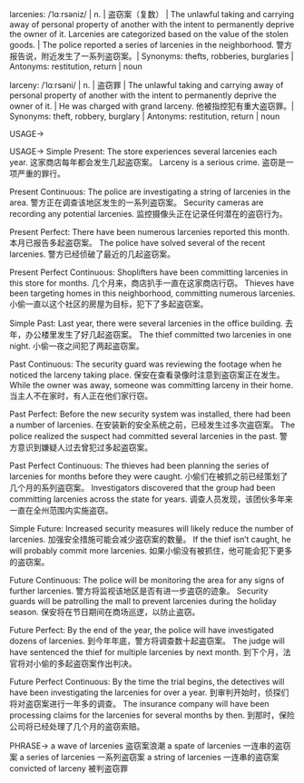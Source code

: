 larcenies: /ˈlɑːrsəniz/ | n. | 盗窃案（复数） | The unlawful taking and carrying away of personal property of another with the intent to permanently deprive the owner of it.  Larcenies are categorized based on the value of the stolen goods. |  The police reported a series of larcenies in the neighborhood. 警方报告说，附近发生了一系列盗窃案。| Synonyms: thefts, robberies, burglaries | Antonyms: restitution, return | noun

larceny: /ˈlɑːrsəni/ | n. | 盗窃罪 | The unlawful taking and carrying away of personal property of another with the intent to permanently deprive the owner of it. |  He was charged with grand larceny. 他被指控犯有重大盗窃罪。| Synonyms: theft, robbery, burglary | Antonyms: restitution, return | noun


USAGE->

USAGE->
Simple Present:
The store experiences several larcenies each year.  这家商店每年都会发生几起盗窃案。
Larceny is a serious crime. 盗窃是一项严重的罪行。

Present Continuous:
The police are investigating a string of larcenies in the area. 警方正在调查该地区发生的一系列盗窃案。
Security cameras are recording any potential larcenies.  监控摄像头正在记录任何潜在的盗窃行为。

Present Perfect:
There have been numerous larcenies reported this month. 本月已报告多起盗窃案。
The police have solved several of the recent larcenies. 警方已经侦破了最近的几起盗窃案。

Present Perfect Continuous:
Shoplifters have been committing larcenies in this store for months.  几个月来，商店扒手一直在这家商店行窃。
Thieves have been targeting homes in this neighborhood, committing numerous larcenies. 小偷一直以这个社区的房屋为目标，犯下了多起盗窃案。

Simple Past:
Last year, there were several larcenies in the office building. 去年，办公楼里发生了好几起盗窃案。
The thief committed two larcenies in one night.  小偷一夜之间犯了两起盗窃案。


Past Continuous:
The security guard was reviewing the footage when he noticed the larceny taking place.  保安在查看录像时注意到盗窃案正在发生。
While the owner was away, someone was committing larceny in their home. 当主人不在家时，有人正在他们家行窃。


Past Perfect:
Before the new security system was installed, there had been a number of larcenies.  在安装新的安全系统之前，已经发生过多次盗窃案。
The police realized the suspect had committed several larcenies in the past. 警方意识到嫌疑人过去曾犯过多起盗窃案。


Past Perfect Continuous:
The thieves had been planning the series of larcenies for months before they were caught. 小偷们在被抓之前已经策划了几个月的系列盗窃案。
Investigators discovered that the group had been committing larcenies across the state for years. 调查人员发现，该团伙多年来一直在全州范围内实施盗窃。


Simple Future:
Increased security measures will likely reduce the number of larcenies.  加强安全措施可能会减少盗窃案的数量。
If the thief isn’t caught, he will probably commit more larcenies. 如果小偷没有被抓住，他可能会犯下更多的盗窃案。


Future Continuous:
The police will be monitoring the area for any signs of further larcenies. 警方将监视该地区是否有进一步盗窃的迹象。
Security guards will be patrolling the mall to prevent larcenies during the holiday season.  保安将在节日期间在商场巡逻，以防止盗窃。


Future Perfect:
By the end of the year, the police will have investigated dozens of larcenies.  到今年年底，警方将调查数十起盗窃案。
The judge will have sentenced the thief for multiple larcenies by next month.  到下个月，法官将对小偷的多起盗窃案作出判决。


Future Perfect Continuous:
By the time the trial begins, the detectives will have been investigating the larcenies for over a year.  到审判开始时，侦探们将对盗窃案进行一年多的调查。
The insurance company will have been processing claims for the larcenies for several months by then. 到那时，保险公司将已经处理了几个月的盗窃索赔。


PHRASE->
a wave of larcenies  盗窃案浪潮
a spate of larcenies  一连串的盗窃案
a series of larcenies  一系列盗窃案
a string of larcenies  一连串的盗窃案
convicted of larceny  被判盗窃罪
